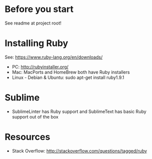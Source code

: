# Before you start
See readme at project root!

# Installing Ruby
See: https://www.ruby-lang.org/en/downloads/
- PC: http://rubyinstaller.org/
- Mac: MacPorts and HomeBrew both have Ruby installers
- Linux - Debian & Ubuntu: sudo apt-get install ruby1.9.1

# Sublime
- SublimeLinter has Ruby support and SublimeText has basic Ruby support out of the box

# Resources
- Stack Overflow: http://stackoverflow.com/questions/tagged/ruby
